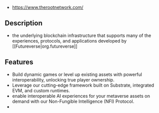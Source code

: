 
- https://www.therootnetwork.com/

## Description

- the underlying blockchain infrastructure that supports many of the experiences, protocols, and applications developed by [[Futureverse|org.futureverse]]

## Features

- Build dynamic games or level up existing assets with powerful interoperability, unlocking true player ownership.
- Leverage our cutting-edge framework built on Substrate, integrated EVM, and custom runtimes.
- enable interoperable AI experiences for your metaverse assets on demand with our Non-Fungible Intelligence (NFI) Protocol.
- 